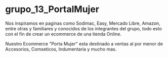 # grupo_13_PortalMujer
Nos inspiramos en paginas como Sodimac, Easy, Mercado Libre, Amazon, entre otras y familiares y 
conocidos de los integrantes del grupo, todo esto con el fin de crear un ecommerce de una tienda Online.

Nuestro Ecommerce "Porta Mujer" esta destinado a ventas al por menor de Accesorios, Comseticos, Indumentaria y mucho mas.